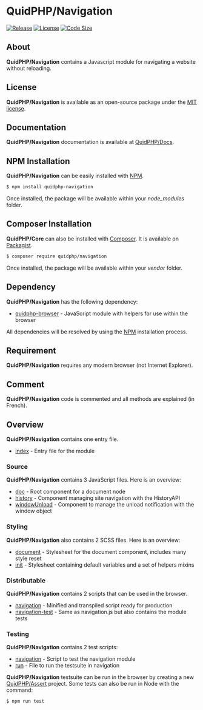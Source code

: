 # QuidPHP/Navigation
[![Release](https://img.shields.io/github/v/release/quidphp/navigation)](https://packagist.org/packages/quidphp/navigation)
[![License](https://img.shields.io/github/license/quidphp/navigation)](https://github.com/quidphp/navigation/blob/master/LICENSE)
[![Code Size](https://img.shields.io/github/languages/code-size/quidphp/navigation)](https://github.com/quidphp/navigation)

## About
**QuidPHP/Navigation** contains a Javascript module for navigating a website without reloading.

## License
**QuidPHP/Navigation** is available as an open-source package under the [MIT license](LICENSE).

## Documentation
**QuidPHP/Navigation** documentation is available at [QuidPHP/Docs](https://github.com/quidphp/docs).

## NPM Installation
**QuidPHP/Navigation** can be easily installed with [NPM](https://www.npmjs.com/package/quidphp-navigation).
``` bash
$ npm install quidphp-navigation
```
Once installed, the package will be available within your *node_modules* folder.

## Composer Installation
**QuidPHP/Core** can also be installed with [Composer](https://getcomposer.org). It is available on [Packagist](https://packagist.org/packages/quidphp/navigation).
``` bash
$ composer require quidphp/navigation
```
Once installed, the package will be available within your *vendor* folder.

## Dependency
**QuidPHP/Navigation** has the following dependency:
- [quidphp-browser](https://github.com/quidphp/browser) - JavaScript module with helpers for use within the browser

All dependencies will be resolved by using the [NPM](https://www.npmjs.com) installation process.

## Requirement
**QuidPHP/Navigation** requires any modern browser (not Internet Explorer).
    
## Comment
**QuidPHP/Navigation** code is commented and all methods are explained (in French).

## Overview
**QuidPHP/Navigation** contains one entry file.
- [index](index.js) - Entry file for the module

### Source
**QuidPHP/Navigation** contains 3 JavaScript files. Here is an overview:
- [doc](src/doc.js) - Root component for a document node
- [history](src/history.js) - Component managing site navigation with the HistoryAPI
- [windowUnload](src/windowUnload.js) - Component to manage the unload notification with the window object

### Styling
**QuidPHP/Navigation** also contains 2 SCSS files. Here is an overview:
- [document](css/document.scss) - Stylesheet for the document component, includes many style reset
- [init](css/init.scss) - Stylesheet containing default variables and a set of helpers mixins

### Distributable
**QuidPHP/Navigation** contains 2 scripts that can be used in the browser.
- [navigation](dist/navigation.js) - Minified and transpiled script ready for production
- [navigation-test](dist/navigation-test.js) - Same as navigation.js but also contains the module tests

### Testing
**QuidPHP/Navigation** contains 2 test scripts:
- [navigation](test/navigation.js) - Script to test the navigation module
- [run](test/run.js) - File to run the testsuite in navigation

**QuidPHP/Navigation** testsuite can be run in the browser by creating a new [QuidPHP/Assert](https://github.com/quidphp/assert) project. Some tests can also be run in Node with the command: 
``` bash
$ npm run test
```